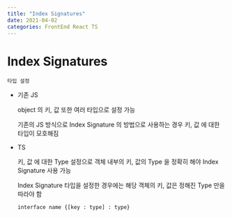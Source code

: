 ```yaml
---
title: "Index Signatures"
date: 2021-04-02
categories: FrontEnd React TS
---
```


# Index Signatures

    타입 설정

- 기존 JS

  object 의 키, 값 또한 여러 타입으로 설정 가능

  기존의 JS 방식으로 Index Signature 의 방법으로 사용하는 경우 키, 값 에 대한 타입이 모호해짐

- TS

  키, 값 에 대한 Type 설정으로 객체 내부의 키, 값의 Type 을 정확히 해야 Index Signature 사용 가능
  
  Index Signature 타입을 설정한 경우에는 해당 객체의 키, 값은 정해진 Type 만을 따라야 함

  `interface name {[key : type] : type}`
  
  

